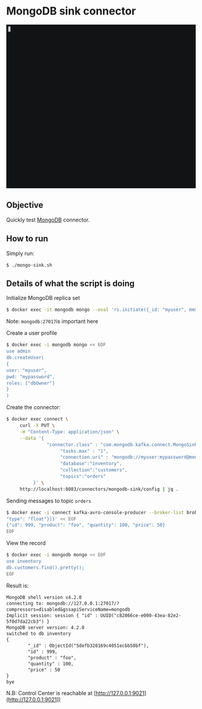 # MongoDB sink connector

![asciinema](asciinema.gif)

## Objective

Quickly test [MongoDB](https://docs.mongodb.com/ecosystem/connectors/kafka/) connector.




## How to run

Simply run:

```
$ ./mongo-sink.sh
```

## Details of what the script is doing


Initialize MongoDB replica set

```bash
$ docker exec -it mongodb mongo --eval 'rs.initiate({_id: "myuser", members:[{_id: 0, host: "mongodb:27017"}]})'
```

Note: `mongodb:27017`is important here

Create a user profile

```bash
$ docker exec -i mongodb mongo << EOF
use admin
db.createUser(
{
user: "myuser",
pwd: "mypassword",
roles: ["dbOwner"]
}
)
```

Create the connector:

```bash
$ docker exec connect \
     curl -X PUT \
     -H "Content-Type: application/json" \
     --data '{
               "connector.class" : "com.mongodb.kafka.connect.MongoSinkConnector",
                    "tasks.max" : "1",
                    "connection.uri" : "mongodb://myuser:mypassword@mongodb:27017",
                    "database":"inventory",
                    "collection":"customers",
                    "topics":"orders"
          }' \
     http://localhost:8083/connectors/mongodb-sink/config | jq .
```

Sending messages to topic `orders`

```bash
$ docker exec -i connect kafka-avro-console-producer --broker-list broker:9092 --property schema.registry.url=http://schema-registry:8081 --topic orders --property value.schema='{"type":"record","name":"myrecord","fields":[{"name":"id","type":"int"},{"name":"product", "type": "string"}, {"name":"quantity", "type": "int"}, {"name":"price",
"type": "float"}]}' << EOF
{"id": 999, "product": "foo", "quantity": 100, "price": 50}
EOF
```

View the record

```bash
$ docker exec -i mongodb mongo << EOF
use inventory
db.customers.find().pretty();
EOF
```

Result is:

```
MongoDB shell version v4.2.0
connecting to: mongodb://127.0.0.1:27017/?compressors=disabled&gssapiServiceName=mongodb
Implicit session: session { "id" : UUID("c82866ce-e000-43ea-82e2-5f0d7da22cb3") }
MongoDB server version: 4.2.0
switched to db inventory
{
        "_id" : ObjectId("5defb320169c4051ecbb50bf"),
        "id" : 999,
        "product" : "foo",
        "quantity" : 100,
        "price" : 50
}
bye
```

N.B: Control Center is reachable at [http://127.0.0.1:9021](http://127.0.0.1:9021])
